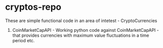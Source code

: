 # cryptos-repo

These are simple functional code in an area of intetest - CryptoCurrencies

1. CoinMarketCapAPI - Working python code against CoinMarketCapAPI - that provides currencies with maximum value fluctuations in a time period etc.


